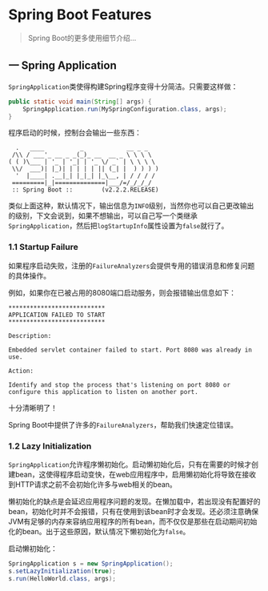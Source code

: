 # Spring Boot Features

> Spring Boot的更多使用细节介绍...

## 一 Spring Application

`SpringApplication`类使得构建Spring程序变得十分简洁。只需要这样做：

~~~java
public static void main(String[] args) {
    SpringApplication.run(MySpringConfiguration.class, args);
}
~~~

程序启动的时候，控制台会输出一些东西：

~~~
  .   ____          _            __ _ _
 /\\ / ___'_ __ _ _(_)_ __  __ _ \ \ \ \
( ( )\___ | '_ | '_| | '_ \/ _` | \ \ \ \
 \\/  ___)| |_)| | | | | || (_| |  ) ) ) )
  '  |____| .__|_| |_|_| |_\__, | / / / /
 =========|_|==============|___/=/_/_/_/
 :: Spring Boot ::        (v2.2.2.RELEASE)
~~~

类似上面这种，默认情况下，输出信息为`INFO`级别，当然你也可以自己更改输出的级别，下文会说到，如果不想输出，可以自己写一个类继承`SpringApplication`，然后把`logStartupInfo`属性设置为`false`就行了。

### 1.1 Startup Failure

如果程序启动失败，注册的`FailureAnalyzers`会提供专用的错误消息和修复问题的具体操作。

例如，如果你在已被占用的8080端口启动服务，则会报错输出信息如下：

~~~
***************************
APPLICATION FAILED TO START
***************************

Description:

Embedded servlet container failed to start. Port 8080 was already in use.

Action:

Identify and stop the process that's listening on port 8080 or configure this application to listen on another port.
~~~

十分清晰明了！

Spring Boot中提供了许多的`FailureAnalyzers`，帮助我们快速定位错误。

### 1.2 Lazy Initialization

`SpringApplication`允许程序懒初始化。启动懒初始化后，只有在需要的时候才创建bean，这使得程序启动变快，在web应用程序中，启用懒初始化将导致在接收到HTTP请求之前不会初始化许多与web相关的bean。

懒初始化的缺点是会延迟应用程序问题的发现。在懒加载中，若出现没有配置好的bean，初始化时并不会报错，只有在使用到该bean时才会发现。还必须注意确保JVM有足够的内存来容纳应用程序的所有bean，而不仅仅是那些在启动期间初始化的bean。出于这些原因，默认情况下懒初始化为`false`。

启动懒初始化：

~~~java
SpringApplication s = new SpringApplication();
s.setLazyInitialization(true);
s.run(HelloWorld.class, args);
~~~

